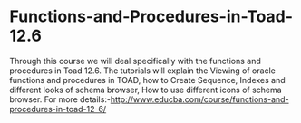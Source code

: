 # Functions-and-Procedures-in-Toad-12.6
Through this course we will deal specifically with the functions and procedures in Toad 12.6. The tutorials will explain the Viewing of oracle functions and procedures in TOAD, how to Create Sequence, Indexes and different looks of schema browser, How to use different icons of schema browser. For more details:-http://www.educba.com/course/functions-and-procedures-in-toad-12-6/
